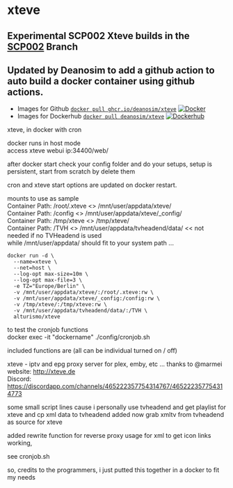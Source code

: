 # xteve

## Experimental SCP002 Xteve builds in the [SCP002](https://github.com/Deanosim/xteve/tree/SCP002) Branch

## Updated by Deanosim to add a github action to auto build a docker container using github actions. 
- Images for Github [`docker pull ghcr.io/deanosim/xteve`](https://github.com/users/Deanosim/packages/container/package/xteve) 
[![Docker](https://github.com/Deanosim/xteve/actions/workflows/github-docker-publish.yml/badge.svg)](https://github.com/Deanosim/xteve/actions/workflows/github-docker-publish.yml)
- Images for Dockerhub [`docker pull deanosim/xteve`](https://hub.docker.com/r/deanosim/xteve) 
[![Dockerhub](https://github.com/Deanosim/xteve/actions/workflows/dockerhub-publish.yaml/badge.svg)](https://github.com/Deanosim/xteve/actions/workflows/dockerhub-publish.yaml)

xteve, in docker with cron

docker runs in host mode \
access xteve webui ip:34400/web/

after docker start check your config folder and do your setups, setup is persistent, start from scratch by delete them

cron and xteve start options are updated on docker restart.

mounts to use as sample \
Container Path: /root/.xteve <> /mnt/user/appdata/xteve/ \
Container Path: /config <> /mnt/user/appdata/xteve/_config/ \
Container Path: /tmp/xteve <> /tmp/xteve/ \
Container Path: /TVH <> /mnt/user/appdata/tvheadend/data/ << not needed if no TVHeadend is used \
while /mnt/user/appdata/ should fit to your system path ...

```
docker run -d \
  --name=xteve \
  --net=host \
  --log-opt max-size=10m \
  --log-opt max-file=3 \
  -e TZ="Europe/Berlin" \
  -v /mnt/user/appdata/xteve/:/root/.xteve:rw \
  -v /mnt/user/appdata/xteve/_config:/config:rw \
  -v /tmp/xteve/:/tmp/xteve:rw \
  -v /mnt/user/appdata/tvheadend/data/:/TVH \
  alturismo/xteve
```

to test the cronjob functions \
docker exec -it "dockername" ./config/cronjob.sh

included functions are (all can be individual turned on / off)

xteve - iptv and epg proxy server for plex, emby, etc ... thanks to @marmei \
website: http://xteve.de \
Discord: https://discordapp.com/channels/465222357754314767/465222357754314773

some small script lines cause i personally use tvheadend and get playlist for xteve and cp xml data to tvheadend
added now grab xmltv from tvheadend as source for xteve

added rewrite function for reverse proxy usage for xml to get icon links working,

see cronjob.sh

so, credits to the programmers, i just putted this together in a docker to fit my needs
